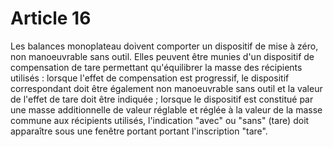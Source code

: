 # Article 16

Les balances monoplateau doivent comporter un dispositif de mise à zéro, non manoeuvrable sans outil. Elles peuvent être munies d'un dispositif de compensation de tare permettant qu'équilibrer la masse des récipients utilisés : lorsque l'effet de compensation est progressif, le dispositif correspondant doit être également non manoeuvrable sans outil et la valeur de l'effet de tare doit être indiquée ; lorsque le dispositif est constitué par une masse additionnelle de valeur réglable et réglée à la valeur de la masse commune aux récipients utilisés, l'indication "avec" ou "sans" (tare) doit apparaître sous une fenêtre portant portant l'inscription "tare".
